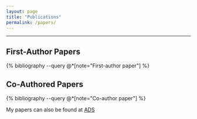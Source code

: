 ```yaml
---
layout: page
title: "Publications"
permalink: /papers/
---
```


---

## First-Author Papers
{% bibliography --query @*[note="First-author paper"] %}

## Co-Authored Papers
{% bibliography --query @*[note="Co-author paper"] %}

My papers can also be found at [ADS](https://ui.adsabs.harvard.edu/search/q=orcid%3A0009-0005-6898-0927&sort=date+desc)